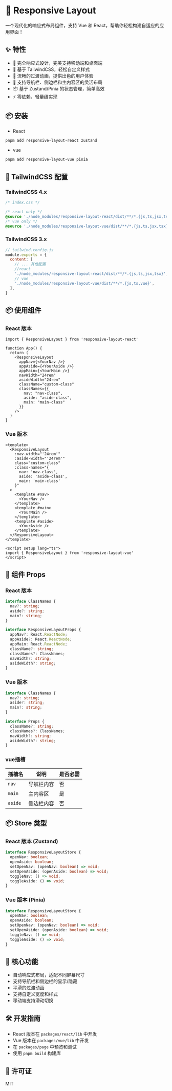 
# 🎯 Responsive Layout

一个现代化的响应式布局组件，支持 Vue 和 React，帮助你轻松构建自适应的应用界面！

## ✨ 特性

- 📱 完全响应式设计，完美支持移动端和桌面端
- 🎨 基于 TailwindCSS，轻松自定义样式
- 🔄 流畅的过渡动画，提供出色的用户体验
- 🎯 支持导航栏、侧边栏和主内容区的灵活布局
- 📦 基于 Zustand/Pinia 的状态管理，简单高效
- ⚡️ 零依赖，轻量级实现

## 📦 安装
- React
```bash
pnpm add responsive-layout-react zustand
```
- vue
```bash
pnpm add responsive-layout-vue pinia

```


## 🎨 TailwindCSS 配置

### TailwindCSS 4.x

```css
/* index.css */

/* react only */
@source './node_modules/responsive-layout-react/dist/**/*.{js,ts,jsx,tsx}';
/* vue only */
@source './node_modules/responsive-layout-vue/dist/**/*.{js,ts,jsx,tsx}'; 
```

### TailwindCSS 3.x

```js
// tailwind.config.js
module.exports = {
  content: [
    // ... 其他配置
    //react
    './node_modules/responsive-layout-react/dist/**/*.{js,ts,jsx,tsx}',
    // vue
    './node_modules/responsive-layout-vue/dist/**/*.{js,ts,vue}', 
  ],
}
```


## 📦 使用组件

### React 版本

```tsx
import { ResponsiveLayout } from 'responsive-layout-react'

function App() {
  return (
    <ResponsiveLayout
      appNav={<YourNav />}
      appAside={<YourAside />}
      appMain={<YourMain />}
      navWidth="24rem"
      asideWidth="24rem"
      className="custom-class"
      classNames={{
        nav: "nav-class",
        aside: "aside-class",
        main: "main-class"
      }}
    />
  )
}
```

### Vue 版本

```vue
<template>
  <ResponsiveLayout
    :nav-width="'24rem'"
    :aside-width="'24rem'"
    class="custom-class"
    :class-names="{
      nav: 'nav-class',
      aside: 'aside-class',
      main: 'main-class'
    }"
  >
    <template #nav>
      <YourNav />
    </template>
    <template #main>
      <YourMain />
    </template>
    <template #aside>
      <YourAside />
    </template>
  </ResponsiveLayout>
</template>

<script setup lang="ts">
import { ResponsiveLayout } from 'responsive-layout-vue'
</script>
```

## 🎯 组件 Props

### React 版本

```ts
interface ClassNames {
  nav?: string;
  aside?: string;
  main?: string;
}

interface ResponsiveLayoutProps {
  appNav?: React.ReactNode;
  appAside?: React.ReactNode;
  appMain: React.ReactNode;
  className?: string;
  classNames?: ClassNames;
  navWidth?: string;
  asideWidth?: string;
}
```

### Vue 版本

```ts
interface ClassNames {
  nav?: string;
  aside?: string;
  main?: string;
}

interface Props {
  className?: string;
  classNames?: ClassNames;
  navWidth?: string;
  asideWidth?: string;
}
```

### vue插槽

| 插槽名 | 说明 | 是否必需 |
|--------|------|----------|
| `nav` | 导航栏内容 | 否 |
| `main` | 主内容区 | 是 |
| `aside` | 侧边栏内容 | 否 |

## 📦 Store 类型

### React 版本 (Zustand)

```ts
interface ResponsiveLayoutStore {
  openNav: boolean;
  openAside: boolean;
  setOpenNav: (openNav: boolean) => void;
  setOpenAside: (openAside: boolean) => void;
  toggleNav: () => void;
  toggleAside: () => void;
}
```

### Vue 版本 (Pinia)

```ts
interface ResponsiveLayoutStore {
  openNav: boolean;
  openAside: boolean;
  setOpenNav: (openNav: boolean) => void;
  setOpenAside: (openAside: boolean) => void;
  toggleNav: () => void;
  toggleAside: () => void;
}
```

## 🎯 核心功能

- 自动响应式布局，适配不同屏幕尺寸
- 支持导航栏和侧边栏的显示/隐藏
- 平滑的过渡动画
- 支持自定义宽度和样式
- 移动端支持滑动切换

## 🛠️ 开发指南

- React 版本在 `packages/react/lib` 中开发
- Vue 版本在 `packages/vue/lib` 中开发
- 在 `packages/page` 中预览和测试
- 使用 `pnpm build` 构建库

## 📄 许可证
MIT


